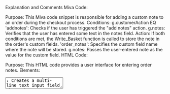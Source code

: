 Explanation and Comments
Miva Code:

Purpose: This Miva code snippet is responsible for adding a custom note to an order during the checkout process.
Conditions:
g.customerAction EQ 'addnotes': Checks if the user has triggered the "add notes" action.
g.notes: Verifies that the user has entered some text in the notes field.
Action:
If both conditions are met, the Write_Basket function is called to store the note in the order's custom fields.
'order_notes': Specifies the custom field name where the note will be stored.
g.notes: Passes the user-entered note as the value for the custom field.
HTML Code:

Purpose: This HTML code provides a user interface for entering order notes.
Elements:
<textarea name="notes">: Creates a multi-line text input field where the user can type their note.
name="notes": This attribute is crucial as it links the input field to the g.notes variable in the Miva code.
Key Points:

The g.customerAction variable likely comes from a form submission or other user interaction that signals the intent to add a note.
The Write_Basket function is a Miva-specific function for modifying order data.
The customfields item is used to add custom data to the order.
The HTML code provides a basic user interface for inputting the note.
Additional Considerations:

Error handling should be implemented to handle cases where g.notes is empty or invalid.
The HTML could be enhanced with labels, placeholders, and character limits for better user experience.
Consider using a more descriptive name for the custom field than order_notes.
Depending on the Miva version and configuration, there might be alternative or more efficient ways to achieve the same functionality.
By providing clear and concise explanations, this revised response offers a better understanding of the code's purpose and functionality.
